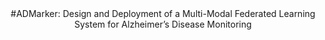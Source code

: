 <center>#ADMarker: Design and Deployment of a Multi-Modal Federated Learning System for Alzheimer’s Disease Monitoring</center>

